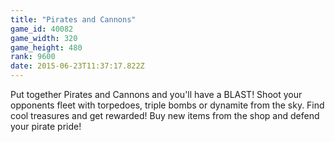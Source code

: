 ```yaml
---
title: "Pirates and Cannons"
game_id: 40082
game_width: 320
game_height: 480
rank: 9600
date: 2015-06-23T11:37:17.822Z
---
```

Put together Pirates and Cannons and you'll have a BLAST! Shoot your opponents fleet with torpedoes, triple bombs or dynamite from the sky. Find cool treasures and get rewarded! Buy new items from the shop and defend your pirate pride!